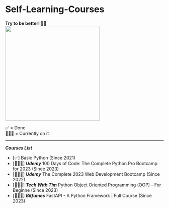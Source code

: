 ﻿# Self-Learning-Courses

<b>Try to be better! 🧗‍♂️</b><br>
<img src = "https://media.tenor.com/Og17a68bSrIAAAAM/best-fails-rock-climbing.gif" width = "300px">

 ✅ = Done<br>
 🏃🏻‍♂️ = Currently on it
 <hr>
 
 ***Courses List***
- [✅] Basic Python (Since 2021)
- [🏃🏻‍♂️] ***Udemy*** 100 Days of Code: The Complete Python Pro Bootcamp for 2023 (Since 2023)
- [🏃🏻‍♂️] ***Udemy*** The Complete 2023 Web Development Bootcamp (Since 2022)
- [🏃🏻‍♂️] ***Tech With Tim*** Python Object Oriented Programming (OOP) - For Beginne (Since 2023)
- [🏃🏻‍♂️] ***Bitfumes*** FastAPI - A Python Framework | Full Course (Since 2023)

